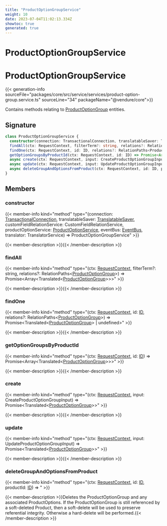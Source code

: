 ```yaml
---
title: "ProductOptionGroupService"
weight: 10
date: 2023-07-04T11:02:13.334Z
showtoc: true
generated: true
---
```

<!-- This file was generated from the Vendure source. Do not modify. Instead, re-run the "docs:build" script -->

# ProductOptionGroupService
<div class="symbol">


# ProductOptionGroupService

{{< generation-info sourceFile="packages/core/src/service/services/product-option-group.service.ts" sourceLine="34" packageName="@vendure/core">}}

Contains methods relating to <a href='/typescript-api/entities/product-option-group#productoptiongroup'>ProductOptionGroup</a> entities.

## Signature

```TypeScript
class ProductOptionGroupService {
  constructor(connection: TransactionalConnection, translatableSaver: TranslatableSaver, customFieldRelationService: CustomFieldRelationService, productOptionService: ProductOptionService, eventBus: EventBus, translator: TranslatorService)
  findAll(ctx: RequestContext, filterTerm?: string, relations?: RelationPaths<ProductOptionGroup>) => Promise<Array<Translated<ProductOptionGroup>>>;
  findOne(ctx: RequestContext, id: ID, relations?: RelationPaths<ProductOptionGroup>) => Promise<Translated<ProductOptionGroup> | undefined>;
  getOptionGroupsByProductId(ctx: RequestContext, id: ID) => Promise<Array<Translated<ProductOptionGroup>>>;
  async create(ctx: RequestContext, input: CreateProductOptionGroupInput) => Promise<Translated<ProductOptionGroup>>;
  async update(ctx: RequestContext, input: UpdateProductOptionGroupInput) => Promise<Translated<ProductOptionGroup>>;
  async deleteGroupAndOptionsFromProduct(ctx: RequestContext, id: ID, productId: ID) => ;
}
```
## Members

### constructor

{{< member-info kind="method" type="(connection: <a href='/typescript-api/data-access/transactional-connection#transactionalconnection'>TransactionalConnection</a>, translatableSaver: <a href='/typescript-api/service-helpers/translatable-saver#translatablesaver'>TranslatableSaver</a>, customFieldRelationService: CustomFieldRelationService, productOptionService: <a href='/typescript-api/services/product-option-service#productoptionservice'>ProductOptionService</a>, eventBus: <a href='/typescript-api/events/event-bus#eventbus'>EventBus</a>, translator: TranslatorService) => ProductOptionGroupService"  >}}

{{< member-description >}}{{< /member-description >}}

### findAll

{{< member-info kind="method" type="(ctx: <a href='/typescript-api/request/request-context#requestcontext'>RequestContext</a>, filterTerm?: string, relations?: RelationPaths&#60;<a href='/typescript-api/entities/product-option-group#productoptiongroup'>ProductOptionGroup</a>&#62;) => Promise&#60;Array&#60;Translated&#60;<a href='/typescript-api/entities/product-option-group#productoptiongroup'>ProductOptionGroup</a>&#62;&#62;&#62;"  >}}

{{< member-description >}}{{< /member-description >}}

### findOne

{{< member-info kind="method" type="(ctx: <a href='/typescript-api/request/request-context#requestcontext'>RequestContext</a>, id: <a href='/typescript-api/common/id#id'>ID</a>, relations?: RelationPaths&#60;<a href='/typescript-api/entities/product-option-group#productoptiongroup'>ProductOptionGroup</a>&#62;) => Promise&#60;Translated&#60;<a href='/typescript-api/entities/product-option-group#productoptiongroup'>ProductOptionGroup</a>&#62; | undefined&#62;"  >}}

{{< member-description >}}{{< /member-description >}}

### getOptionGroupsByProductId

{{< member-info kind="method" type="(ctx: <a href='/typescript-api/request/request-context#requestcontext'>RequestContext</a>, id: <a href='/typescript-api/common/id#id'>ID</a>) => Promise&#60;Array&#60;Translated&#60;<a href='/typescript-api/entities/product-option-group#productoptiongroup'>ProductOptionGroup</a>&#62;&#62;&#62;"  >}}

{{< member-description >}}{{< /member-description >}}

### create

{{< member-info kind="method" type="(ctx: <a href='/typescript-api/request/request-context#requestcontext'>RequestContext</a>, input: CreateProductOptionGroupInput) => Promise&#60;Translated&#60;<a href='/typescript-api/entities/product-option-group#productoptiongroup'>ProductOptionGroup</a>&#62;&#62;"  >}}

{{< member-description >}}{{< /member-description >}}

### update

{{< member-info kind="method" type="(ctx: <a href='/typescript-api/request/request-context#requestcontext'>RequestContext</a>, input: UpdateProductOptionGroupInput) => Promise&#60;Translated&#60;<a href='/typescript-api/entities/product-option-group#productoptiongroup'>ProductOptionGroup</a>&#62;&#62;"  >}}

{{< member-description >}}{{< /member-description >}}

### deleteGroupAndOptionsFromProduct

{{< member-info kind="method" type="(ctx: <a href='/typescript-api/request/request-context#requestcontext'>RequestContext</a>, id: <a href='/typescript-api/common/id#id'>ID</a>, productId: <a href='/typescript-api/common/id#id'>ID</a>) => "  >}}

{{< member-description >}}Deletes the ProductOptionGroup and any associated ProductOptions. If the ProductOptionGroup
is still referenced by a soft-deleted Product, then a soft-delete will be used to preserve
referential integrity. Otherwise a hard-delete will be performed.{{< /member-description >}}


</div>
